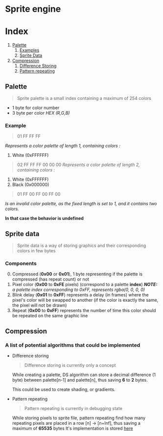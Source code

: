 # Sprite engine

# Index

1. [Palette](#main-palette)
	1) [Examples](#palette-examples)
	2) [Sprite Data](#sprite-data)
2. [Compression](#compression)
	1) [Difference Storing](#difference-storing)
	2) [Pattern repeating](#pattern-repeating)

## Palette <a name="main-palette"></a>

> Sprite palette is a small index containing a maximum of 254 colors
- 1 byte for color number
- 3 byte per color *HEX (R,G,B)*

### Example <a name="palette-example"></a>
> 01 FF FF FF

*Represents a color palette of length 1, containing colors :*
1) White (0xFFFFFF)
> 02 FF FF FF 00 00 00
*Represents a color palette of length 2, containing colors :*
1) White (0xFFFFFF)
2) Black (0x000000)
> 01 FF 00 FF 00 FF 00

*Is an invalid color palette, as the fixed length is set to 1, and it contains two colors.*

**In that case the behavior is undefined**

## Sprite data <a name="sprite-data"></a>

> Sprite data is a way of storing graphics and their corresponding colors in few bytes

### Components

0) Compressed (**0x00** or **0x01**), 1 byte representing if the palette is compressed (has repeat count) or not
1) Pixel color (**0x00** to **0xFE** pixels) (correspond to a palette **index**)
***NOTE:** a palette index corresponding to 0xFF, represents rgba(0, 0, 0, 0)*
2) Blink delay (**0x01** to **0xFF**) represents a delay (in frames) where the pixel's color will be swapped to another (if the color is exactly the same, the pixel will not be drawn)
3) Repeat (**0x00** to **0xFF**) represents the number of time this color should be repeated on the same graphic line <a name="components-repeat"></a>

## Compression <a name="compression"></a>

### A list of potential algorithms that could be implemented

- Difference storing <a name="difference-storing"></a>

	> Difference storing is currently only a concept

	While creating a palette, DS algorithm can store a decimal difference (1 byte) between palette[n-1] and palette[n], thus saving **6** to **2** bytes.

	This could be used to create shading, or gradients.

- Pattern repeating <a name="pattern-repeating"></a>
	
	> Pattern repeating is currently in debugging state

	While storing pixels to sprite file, pattern repeating find how many repeating pixels are placed in a row [n] -> [n+Inf], thus saving a maximum
	of **65535** bytes
	It's implementation is stored [here]("components-repeat")